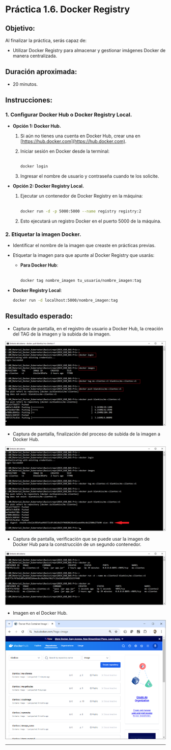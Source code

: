 # Práctica 1.6. Docker Registry

## Objetivo:

Al finalizar la práctica, serás capaz de:

- Utilizar Docker Registry para almacenar y gestionar imágenes Docker de manera centralizada.


## Duración aproximada:

- 20 minutos.

## Instrucciones:

### 1. Configurar Docker Hub o Docker Registry Local.

   - **Opción 1: Docker Hub.**
     1. Si aún no tienes una cuenta en Docker Hub, crear una en [https://hub.docker.com](https://hub.docker.com).


     2. Iniciar sesión en Docker desde la terminal:
        ```bash

        docker login
        ```

     3. Ingresar el nombre de usuario y contraseña cuando te los solicite.

   - **Opción 2: Docker Registry Local.**
     1. Ejecutar un contenedor de Docker Registry en la máquina:
        ```bash

        docker run -d -p 5000:5000 --name registry registry:2
        ```

     2. Esto ejecutará un registro Docker en el puerto 5000 de la máquina.

### 2. Etiquetar la imagen Docker.

   - Identificar el nombre de la imagen que creaste en prácticas previas.

   - Etiquetar la imagen para que apunte al Docker Registry que usarás:

     - **Para Docker Hub**:
       ```bash

       docker tag nombre_imagen tu_usuario/nombre_imagen:tag
       ```

   - **Docker Registry Local**:

     ```bash
     docker run -d localhost:5000/nombre_imagen:tag
     ```

## Resultado esperado:

- Captura de pantalla, en el registro de usuario a Docker Hub, la creación del TAG de la imagen y la subida de la imagen.

![docker login ...](../images/u1_6_1.png)

- Captura de pantalla, finalización del proceso de subida de la imagen a Docker Hub.


![docker](../images/u1_6_2.png)

- Captura de pantalla, verificación que se puede usar la imagen de Docker Hub para la construcción de un segundo contenedor.


![docker](../images/u1_6_3.png)

- Imagen en el Docker Hub.

![docker](../images/u1_6_4.png)

---
